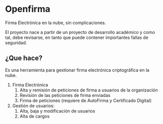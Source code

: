 # Openfirma

Firma Electrónica en la nube, sin complicaciones.

El proyecto nace a partir de un proyecto de desarrollo académico
y como tal, debe revisarse, en tanto que puede contener importantes fallas de seguridad.

## ¿Que hace?

Es una herramienta para gestionar firma electrónica
criptográfica en la nube.

1. Firma Electrónica
    1. Alta y remisión de peticiones de firma a usuarios de la organización
    2. Revisión de las peticiones de firma enviadas
    3. Firma de peticiones (requiere de AutoFirma y Certificado Digital)
2. Gestión de usuarios:
    1. Alta, baja y modificación de usuarios
    2. Alta de cargos

